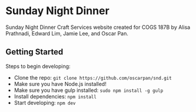 # Sunday Night Dinner

Sunday Night Dinner Craft Services website created for COGS 187B by Alisa Prathnadi, Edward Lim, Jamie Lee, and Oscar Pan.

## Getting Started

Steps to begin developing:
* Clone the repo: `git clone https://github.com/oscarpan/snd.git`
* Make sure you have Node.js installed!
* Make sure you have gulp installed: `sudo npm install -g gulp`
* Install dependencies: `npm install`
* Start developing: `npm dev`